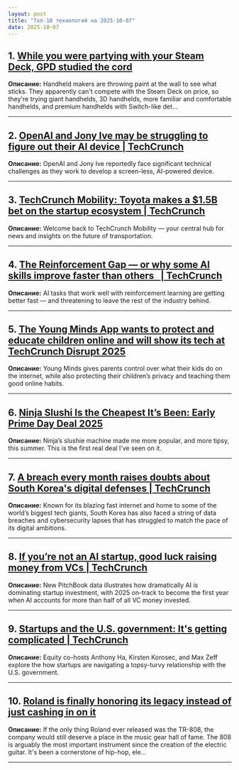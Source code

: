 ```yaml
---
layout: post
title: "Топ-10 технологий на 2025-10-07"
date: 2025-10-07
---
```


## 1. [While you were partying with your Steam Deck, GPD studied the cord](https://www.theverge.com/games/791460/gpd-win-5-corded-handhelds)

**Описание:** Handheld makers are throwing paint at the wall to see what sticks. They apparently can't compete with the Steam Deck on price, so they're trying giant handhelds, 3D handhelds, more familiar and comfortable handhelds, and premium handhelds with Switch-like det…

---

## 2. [OpenAI and Jony Ive may be struggling to figure out their AI device | TechCrunch](https://techcrunch.com/2025/10/05/openai-and-jony-ive-may-be-struggling-to-figure-out-their-ai-device/)

**Описание:** OpenAI and Jony Ive reportedly face significant technical challenges as they work to develop a screen-less, AI-powered device.

---

## 3. [TechCrunch Mobility: Toyota makes a $1.5B bet on the startup ecosystem | TechCrunch](https://techcrunch.com/2025/10/05/techcrunch-mobility-toyota-makes-a-1-5b-bet-on-the-startup-ecosystem/)

**Описание:** Welcome back to TechCrunch Mobility — your central hub for news and insights on the future of transportation.

---

## 4. [The Reinforcement Gap — or why some AI skills improve faster than others   | TechCrunch](https://techcrunch.com/2025/10/05/the-reinforcement-gap-or-why-some-ai-skills-improve-faster-than-others/)

**Описание:** AI tasks that work well with reinforcement learning are getting better fast — and threatening to leave the rest of the industry behind.

---

## 5. [The Young Minds App wants to protect and educate children online and will show its tech at TechCrunch Disrupt 2025](https://techcrunch.com/2025/10/05/the-young-minds-app-wants-to-protect-and-educate-children-online-and-will-show-its-tech-at-techcrunch-disrupt-2025/)

**Описание:** Young Minds gives parents control over what their kids do on the internet, while also protecting their children’s privacy and teaching them good online habits.

---

## 6. [Ninja Slushi Is the Cheapest It’s Been: Early Prime Day Deal 2025](https://www.wired.com/story/ninja-slushi-prime-day-deal-october-2025/)

**Описание:** Ninja’s slushie machine made me more popular, and more tipsy, this summer. This is the first real deal I’ve seen on it.

---

## 7. [A breach every month raises doubts about South Korea's digital defenses | TechCrunch](https://techcrunch.com/2025/10/04/a-breach-every-month-raises-doubts-about-south-koreas-digital-defenses/)

**Описание:** Known for its blazing fast internet and home to some of the world’s biggest tech giants, South Korea has also faced a string of data breaches and cybersecurity lapses that has struggled to match the pace of its digital ambitions.

---

## 8. [If you’re not an AI startup, good luck raising money from VCs | TechCrunch](https://techcrunch.com/2025/10/04/if-youre-not-an-ai-startup-good-luck-raising-money-from-vcs/)

**Описание:** New PitchBook data illustrates how dramatically AI is dominating startup investment, with 2025 on-track to become the first year when AI accounts for more than half of all VC money invested.

---

## 9. [Startups and the U.S. government: It's getting complicated | TechCrunch](https://techcrunch.com/2025/10/04/startups-and-the-u-s-government-its-getting-complicated/)

**Описание:** Equity co-hosts Anthony Ha, Kirsten Korosec, and Max Zeff explore the how startups are navigating a topsy-turvy relationship with the U.S. government.

---

## 10. [Roland is finally honoring its legacy instead of just cashing in on it](https://www.theverge.com/entertainment/792209/roland-is-finally-honoring-its-legacy-instead-of-just-cashing-in-tr-1000)

**Описание:** If the only thing Roland ever released was the TR-808, the company would still deserve a place in the music gear hall of fame. The 808 is arguably the most important instrument since the creation of the electric guitar. It's been a cornerstone of hip-hop, ele…

---

